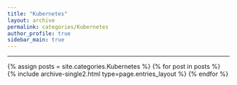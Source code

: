 ```yaml
---
title: "Kubernetes"
layout: archive
permalink: categories/Kubernetes
author_profile: true
sidebar_main: true
---
```


<!-- 공백이 포함되어 있는 카테고리 이름의 경우 site.categories['a b c'] 이런식으로! -->

---

{% assign posts = site.categories.Kubernetes %}
{% for post in posts %} {% include archive-single2.html type=page.entries_layout %} {% endfor %}
